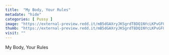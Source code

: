 ```yaml
---
title:  "My Body, Your Rules"
metadate: "hide"
categories: [ Pussy ]
image: "https://external-preview.redd.it/mB5dGAXryJKSgrdT8DQ1NYcLKPvGFUR_Q-qFW9rp3do.jpg?auto=webp&s=62ccac9b6d5675eb40cd207b880df0a0c9cfaf73"
thumb: "https://external-preview.redd.it/mB5dGAXryJKSgrdT8DQ1NYcLKPvGFUR_Q-qFW9rp3do.jpg?width=640&crop=smart&auto=webp&s=57a01ee8d53d63772075b9b1ff0bec19d4ce05b9"
visit: ""
---
```

My Body, Your Rules

